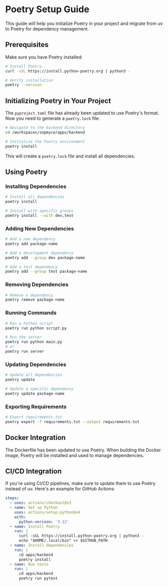 # Poetry Setup Guide

This guide will help you initialize Poetry in your project and migrate from uv to Poetry for dependency management.

## Prerequisites

Make sure you have Poetry installed:

```bash
# Install Poetry
curl -sSL https://install.python-poetry.org | python3 -

# Verify installation
poetry --version
```

## Initializing Poetry in Your Project

The `pyproject.toml` file has already been updated to use Poetry's format. Now you need to generate a `poetry.lock` file:

```bash
# Navigate to the backend directory
cd /workspaces/zapmyco/apps/backend

# Initialize the Poetry environment
poetry install
```

This will create a `poetry.lock` file and install all dependencies.

## Using Poetry

### Installing Dependencies

```bash
# Install all dependencies
poetry install

# Install with specific groups
poetry install --with dev,test
```

### Adding New Dependencies

```bash
# Add a new dependency
poetry add package-name

# Add a development dependency
poetry add --group dev package-name

# Add a test dependency
poetry add --group test package-name
```

### Removing Dependencies

```bash
# Remove a dependency
poetry remove package-name
```

### Running Commands

```bash
# Run a Python script
poetry run python script.py

# Run the server
poetry run python main.py
# or
poetry run server
```

### Updating Dependencies

```bash
# Update all dependencies
poetry update

# Update a specific dependency
poetry update package-name
```

### Exporting Requirements

```bash
# Export requirements.txt
poetry export -f requirements.txt --output requirements.txt
```

## Docker Integration

The Dockerfile has been updated to use Poetry. When building the Docker image, Poetry will be installed and used to manage dependencies.

## CI/CD Integration

If you're using CI/CD pipelines, make sure to update them to use Poetry instead of uv. Here's an example for GitHub Actions:

```yaml
steps:
  - uses: actions/checkout@v3
  - name: Set up Python
    uses: actions/setup-python@v4
    with:
      python-version: '3.12'
  - name: Install Poetry
    run: |
      curl -sSL https://install.python-poetry.org | python3 -
      echo "$HOME/.local/bin" >> $GITHUB_PATH
  - name: Install dependencies
    run: |
      cd apps/backend
      poetry install
  - name: Run tests
    run: |
      cd apps/backend
      poetry run pytest
``` 
